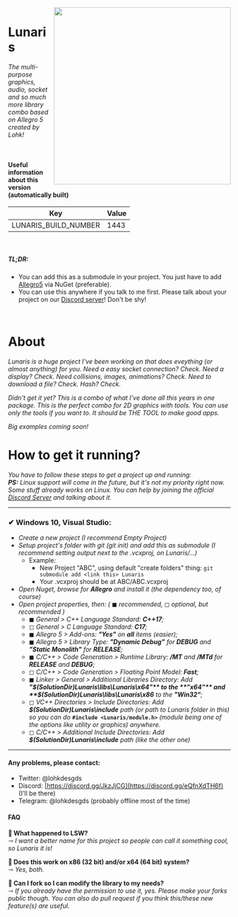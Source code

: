<img src="https://cdn.discordapp.com/attachments/739704685505544363/884649384543940608/lunaris_logo_by_lupspie.png" width="400" align="right">

# Lunaris
*The multi-purpose graphics, audio, socket and so much more library combo based on Allegro 5 created by Lohk!*

<br>

#### Useful information about this version (automatically built)
Key | Value
--- | ---
LUNARIS_BUILD_NUMBER | 1443

<br>

##### TL;DR:
- You can add this as a submodule in your project. You just have to add [Allegro5](https://github.com/liballeg/allegro5) via NuGet (preferable).
- You can use this anywhere if you talk to me first. Please talk about your project on our [Discord server](https://discord.gg/eQfnXdTH6f)! Don't be shy!
<br>

# About

*Lunaris is a huge project I've been working on that does eveything (or almost anything) for you. Need a easy socket connection? Check. Need a display? Check. Need collisions, images, animations? Check. Need to download a file? Check. Hash? Check.*

*Didn't get it yet? This is a combo of what I've done all this years in one package. This is the perfect combo for 2D graphics with tools. You can use only the tools if you want to. It should be THE TOOL to make good apps.*

*Big examples coming soon!*
<br>

# How to get it running?

*You have to follow these steps to get a project up and running:*<br>
***PS:** Linux support will come in the future, but it's not my priority right now. Some stuff already works on Linux. You can help by joining the official [Discord Server](https://discord.gg/eQfnXdTH6f) and talking about it.*
<br>
<hr>

### ✔ Windows 10, Visual Studio:

- *Create a new project (I recommend Empty Project)*
- *Setup project's folder with git (git init) and add this as submodule (I recommend setting output next to the .vcxproj, on Lunaris/...)*
  - Example:
    - New Project "ABC", using default "create folders" thing: `git submodule add <link this> Lunaris`
    - Your .vcxproj should be at ABC/ABC.vcxproj
- *Open Nuget, browse for **Allegro** and install it (the dependency too, of course)*
- *Open project properties, then: (* ◼ *recommended,* ◻ *optional, but recommended )*
  * ◼ *General > C++ Language Standard: **C++17**;*
  * ◻ *General > C Language Standard: **C17**;*
  * ◼ *Allegro 5 > Add-ons: **"Yes"** on **all** items (easier);*
  * ◼ *Allegro 5 > Library Type: **"Dynamic Debug"** for **DEBUG** and **"Static Monolith"** for **RELEASE**;*
  * ◼ *C/C++ > Code Generation > Runtime Library: **/MT** and **/MTd** for **RELEASE** and **DEBUG**;*
  * ◻ *C/C++ > Code Generation > Floating Point Model: **Fast**;*
  * ◼ *Linker > General > Additional Libraries Directory: Add **"$(SolutionDir)Lunaris\libs\Lunaris\x64"** to the **"x64"** and **$(SolutionDir)Lunaris\libs\Lunaris\x86** to the **"Win32"**;*
  * ◻ *VC++ Directories > Include Directories: Add **$(SolutionDir)Lunaris\include** path (or path to Lunaris folder in this) so you can do* **`#include <Lunaris/module.h>`** *(module being one of the options like utility or graphics) anywhere.*
  * ◻ *C/C++ > Additional Include Directories: Add **$(SolutionDir)Lunaris\include** path (like the other one)*

<hr>

#### Any problems, please contact:
- Twitter: @lohkdesgds
- Discord: [https://discord.gg/JkzJjCG](https://discord.gg/eQfnXdTH6f) (I'll be there)
- Telegram: @lohkdesgds (probably offline most of the time)


#### FAQ

**🔹 What happened to LSW?**<br>
⇾ *I want a better name for this project so people can call it something cool, so Lunaris it is!*

**🔹 Does this work on x86 (32 bit) and/or x64 (64 bit) system?</h5>**<br>
⇾ *Yes, both.*

**🔹 Can I fork so I can modify the library to my needs?</h5>**<br>
⇾ *If you already have the permission to use it, yes. Please make your forks public though. You can also do pull request if you think this/these new feature(s) are useful.*